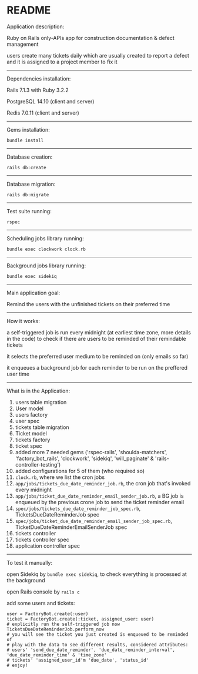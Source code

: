 # README

Application description:

  Ruby on Rails only-APIs app for construction documentation & defect management

  users create many tickets daily which are usually created to report a defect and it is assigned to a project member to fix it

----------

Dependencies installation:

  Rails 7.1.3 with Ruby 3.2.2

  PostgreSQL 14.10 (client and server)

  Redis 7.0.11 (client and server)

----------

Gems installation:

  `bundle install`

----------

Database creation:

  `rails db:create`

----------

Database migration:

  `rails db:migrate`

----------

Test suite running:

  `rspec`

----------

Scheduling jobs library running:

  `bundle exec clockwork clock.rb`

----------

Background jobs library running:

  `bundle exec sidekiq`

----------

Main application goal:

  Remind the users with the unfinished tickets on their preferred time

----------

How it works:

  a self-triggered job is run every midnight (at earliest time zone, more details in the code) to check if there are
  users to be reminded of their remindable tickets

  it selects the preferred user medium to be reminded on (only emails so far)

  it enqueues a background job for each reminder to be run on the preffered user time

----------

What is in the Application:
  01. users table migration
  02. User model
  03. users factory
  04. user spec
  05. tickets table migration
  06. Ticket model
  07. tickets factory
  08. ticket spec
  09. added more 7 needed gems ('rspec-rails', 'shoulda-matchers', 'factory_bot_rails', 'clockwork', 'sidekiq', 'will_paginate' & 'rails-controller-testing')
  10. added configurations for 5 of them (who required so)
  11. `clock.rb`, where we list the cron jobs
  12. `app/jobs/tickets_due_date_reminder_job.rb`, the cron job that's invoked every midnight
  13. `app/jobs/ticket_due_date_reminder_email_sender_job.rb`, a BG job is enqueued by the previous crone job to send the ticket reminder email
  14. `spec/jobs/tickets_due_date_reminder_job_spec.rb`, TicketsDueDateReminderJob spec
  15. `spec/jobs/ticket_due_date_reminder_email_sender_job_spec.rb`, TicketDueDateReminderEmailSenderJob spec
  16. tickets controller
  17. tickets controller spec
  18. application controller spec

----------

To test it manually:

  open Sidekiq by `bundle exec sidekiq`, to check everything is processed at the background

  open Rails console by `rails c`

  add some users and tickets:

  ```
  user = FactoryBot.create(:user)
  ticket = FactoryBot.create(:ticket, assigned_user: user)
  # explicitly run the self-triggered job now
  TicketsDueDateReminderJob.perform_now
  # you will see the ticket you just created is enqueued to be reminded of
  # play with the data to see different results, considered attributes:
  # users' 'send_due_date_reminder', 'due_date_reminder_interval', 'due_date_reminder_time' & 'time_zone'
  # tickets' 'assigned_user_id'm 'due_date', 'status_id'
  # enjoy!
  ```
